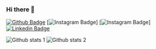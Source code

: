 ### Hi there 👋

<!--
**celilhn/celilhn** is a ✨ _special_ ✨ repository because its `README.md` (this file) appears on your GitHub profile.

Here are some ideas to get you started:

- 🔭 I’m currently working on WPP
- 🌱 I’m currently learning ...
- 👯 I’m looking to collaborate on ...
- 🤔 I’m looking for help with ...
- 💬 Ask me about ...
- 📫 How to reach me: ...
- 😄 Pronouns: ...
- ⚡ Fun fact: ...
-->

[![Github Badge](https://img.shields.io/badge/-Github-000?style=quare&labelColor=000&logo=Github&logoColor=white&link=link)]([link](https://github.com/celilhn)) 
[![Instagram Badge](https://img.shields.io/badge/-Instagram-C13584?style=flat-quare&labelColor=C13584&logo=instagram&logoColor=white&link=google.com)]
[![Instagram Badge](https://img.shields.io/badge/-Instagram-C13584?style=flat-quare&labelColor=C13584&logo=instagram&logoColor=white&link=[link](https://www.instagram.com/celilhn/))]
[![Linkedin Badge](https://img.shields.io/badge/-Linkedin-757575?style=flat-quare&labelColor=757575&logo=Medium&logoColor=white&link=link)]([link](https://www.linkedin.com/in/celilhn/)) 


![Github stats 1](https://github-readme-stats.vercel.app/api?username=celilhn&show_icons=true&theme=gradient) 
![Github stats 2](https://github-readme-stats.vercel.app/api?username=celilhn&show_icons=true&theme=radical)
